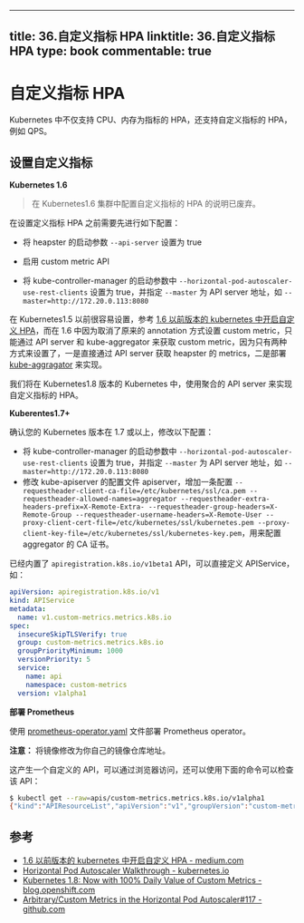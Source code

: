 
---
title: 36.自定义指标 HPA
linktitle: 36.自定义指标 HPA
type: book
commentable: true
---

# 自定义指标 HPA

Kubernetes 中不仅支持 CPU、内存为指标的 HPA，还支持自定义指标的 HPA，例如 QPS。

## 设置自定义指标

**Kubernetes 1.6**

> 在 Kubernetes1.6 集群中配置自定义指标的 HPA 的说明已废弃。

在设置定义指标 HPA 之前需要先进行如下配置：

- 将 heapster 的启动参数 `--api-server` 设置为 true

- 启用 custom metric API
- 将 kube-controller-manager 的启动参数中 `--horizontal-pod-autoscaler-use-rest-clients` 设置为 true，并指定 `--master` 为 API server 地址，如 `--master=http://172.20.0.113:8080`

在 Kubernetes1.5 以前很容易设置，参考 [1.6 以前版本的 kubernetes 中开启自定义 HPA](https://medium.com/@marko.luksa/kubernetes-autoscaling-based-on-custom-metrics-without-using-a-host-port-b783ed6241ac)，而在 1.6 中因为取消了原来的 annotation 方式设置 custom metric，只能通过 API server 和 kube-aggregator 来获取 custom metric，因为只有两种方式来设置了，一是直接通过 API server 获取 heapster 的 metrics，二是部署 [kube-aggragator](https://github.com/kubernetes/kube-aggregator) 来实现。

我们将在 Kubernetes1.8 版本的 Kubernetes 中，使用聚合的 API server 来实现自定义指标的 HPA。

**Kuberentes1.7+**

确认您的 Kubernetes 版本在 1.7 或以上，修改以下配置：

- 将 kube-controller-manager 的启动参数中 `--horizontal-pod-autoscaler-use-rest-clients` 设置为 true，并指定 `--master` 为 API server 地址，如 `--master=http://172.20.0.113:8080`
- 修改 kube-apiserver 的配置文件 apiserver，增加一条配置 `--requestheader-client-ca-file=/etc/kubernetes/ssl/ca.pem --requestheader-allowed-names=aggregator --requestheader-extra-headers-prefix=X-Remote-Extra- --requestheader-group-headers=X-Remote-Group --requestheader-username-headers=X-Remote-User --proxy-client-cert-file=/etc/kubernetes/ssl/kubernetes.pem --proxy-client-key-file=/etc/kubernetes/ssl/kubernetes-key.pem`，用来配置 aggregator 的 CA 证书。

已经内置了 `apiregistration.k8s.io/v1beta1` API，可以直接定义 APIService，如：

```yaml
apiVersion: apiregistration.k8s.io/v1
kind: APIService
metadata:
  name: v1.custom-metrics.metrics.k8s.io
spec:
  insecureSkipTLSVerify: true
  group: custom-metrics.metrics.k8s.io
  groupPriorityMinimum: 1000
  versionPriority: 5
  service:
    name: api
    namespace: custom-metrics
  version: v1alpha1
```

**部署 Prometheus**

使用 [prometheus-operator.yaml](https://github.com/rootsongjc/kubernetes-handbook/blob/master/manifests/HPA/prometheus-operator.yaml) 文件部署 Prometheus operator。

**注意：** 将镜像修改为你自己的镜像仓库地址。

这产生一个自定义的 API，可以通过浏览器访问，还可以使用下面的命令可以检查该 API：

```bash
$ kubectl get --raw=apis/custom-metrics.metrics.k8s.io/v1alpha1
{"kind":"APIResourceList","apiVersion":"v1","groupVersion":"custom-metrics.metrics.k8s.io/v1alpha1","resources":[{"name":"jobs.batch/http_requests","singularName":"","namespaced":true,"kind":"MetricValueList","verbs":["get"]},{"name":"namespaces/http_requests","singularName":"","namespaced":false,"kind":"MetricValueList","verbs":["get"]},{"name":"jobs.batch/up","singularName":"","namespaced":true,"kind":"MetricValueList","verbs":["get"]},{"name":"pods/up","singularName":"","namespaced":true,"kind":"MetricValueList","verbs":["get"]},{"name":"services/scrape_samples_scraped","singularName":"","namespaced":true,"kind":"MetricValueList","verbs":["get"]},{"name":"namespaces/scrape_samples_scraped","singularName":"","namespaced":false,"kind":"MetricValueList","verbs":["get"]},{"name":"pods/scrape_duration_seconds","singularName":"","namespaced":true,"kind":"MetricValueList","verbs":["get"]},{"name":"services/scrape_duration_seconds","singularName":"","namespaced":true,"kind":"MetricValueList","verbs":["get"]},{"name":"pods/http_requests","singularName":"","namespaced":true,"kind":"MetricValueList","verbs":["get"]},{"name":"pods/scrape_samples_post_metric_relabeling","singularName":"","namespaced":true,"kind":"MetricValueList","verbs":["get"]},{"name":"jobs.batch/scrape_samples_scraped","singularName":"","namespaced":true,"kind":"MetricValueList","verbs":["get"]},{"name":"jobs.batch/scrape_duration_seconds","singularName":"","namespaced":true,"kind":"MetricValueList","verbs":["get"]},{"name":"namespaces/scrape_duration_seconds","singularName":"","namespaced":false,"kind":"MetricValueList","verbs":["get"]},{"name":"namespaces/scrape_samples_post_metric_relabeling","singularName":"","namespaced":false,"kind":"MetricValueList","verbs":["get"]},{"name":"services/scrape_samples_post_metric_relabeling","singularName":"","namespaced":true,"kind":"MetricValueList","verbs":["get"]},{"name":"services/up","singularName":"","namespaced":true,"kind":"MetricValueList","verbs":["get"]},{"name":"pods/scrape_samples_scraped","singularName":"","namespaced":true,"kind":"MetricValueList","verbs":["get"]},{"name":"services/http_requests","singularName":"","namespaced":true,"kind":"MetricValueList","verbs":["get"]},{"name":"jobs.batch/scrape_samples_post_metric_relabeling","singularName":"","namespaced":true,"kind":"MetricValueList","verbs":["get"]},{"name":"namespaces/up","singularName":"","namespaced":false,"kind":"MetricValueList","verbs":["get"]}]}
```

## 参考

- [1.6 以前版本的 kubernetes 中开启自定义 HPA - medium.com](https://medium.com/@marko.luksa/kubernetes-autoscaling-based-on-custom-metrics-without-using-a-host-port-b783ed6241ac)
- [Horizontal Pod Autoscaler Walkthrough - kubernetes.io](https://kubernetes.io/docs/tasks/run-application/horizontal-pod-autoscale-walkthrough/)
- [Kubernetes 1.8: Now with 100% Daily Value of Custom Metrics - blog.openshift.com](https://blog.openshift.com/kubernetes-1-8-now-custom-metrics/)
- [Arbitrary/Custom Metrics in the Horizontal Pod Autoscaler#117 - github.com](https://github.com/kubernetes/features/issues/117)

    